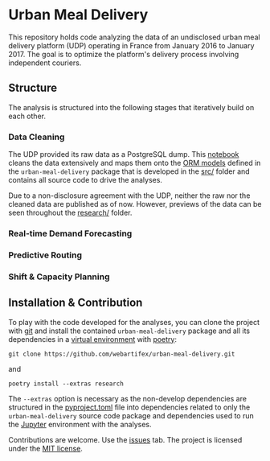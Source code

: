 # Urban Meal Delivery

This repository holds code
analyzing the data of an undisclosed urban meal delivery platform (UDP)
operating in France from January 2016 to January 2017.
The goal is to
optimize the platform's delivery process involving independent couriers.


## Structure

The analysis is structured into the following stages
that iteratively build on each other.


### Data Cleaning

The UDP provided its raw data as a PostgreSQL dump.
This [notebook](https://nbviewer.jupyter.org/github/webartifex/urban-meal-delivery/blob/develop/research/clean_data.ipynb)
cleans the data extensively
and maps them onto the [ORM models](https://github.com/webartifex/urban-meal-delivery/tree/develop/src/urban_meal_delivery/db)
defined in the `urban-meal-delivery` package
that is developed in the [src/](https://github.com/webartifex/urban-meal-delivery/tree/develop/src) folder
and contains all source code to drive the analyses.

Due to a non-disclosure agreement with the UDP,
neither the raw nor the cleaned data are published as of now.
However, previews of the data can be seen throughout the [research/](https://github.com/webartifex/urban-meal-delivery/tree/develop/research) folder.


### Real-time Demand Forecasting

### Predictive Routing

### Shift & Capacity Planning


## Installation & Contribution

To play with the code developed for the analyses,
you can clone the project with [git](https://git-scm.com/)
and install the contained `urban-meal-delivery` package
and all its dependencies
in a [virtual environment](https://docs.python.org/3/tutorial/venv.html)
with [poetry](https://python-poetry.org/docs/):

`git clone https://github.com/webartifex/urban-meal-delivery.git`

and

`poetry install --extras research`

The `--extras` option is necessary as the non-develop dependencies
are structured in the [pyproject.toml](https://github.com/webartifex/urban-meal-delivery/blob/develop/pyproject.toml) file
into dependencies related to only the `urban-meal-delivery` source code package
and dependencies used to run the [Jupyter](https://jupyter.org/) environment
with the analyses.

Contributions are welcome.
Use the [issues](https://github.com/webartifex/urban-meal-delivery/issues) tab.
The project is licensed under the [MIT license](https://github.com/webartifex/urban-meal-delivery/blob/develop/LICENSE.txt).
